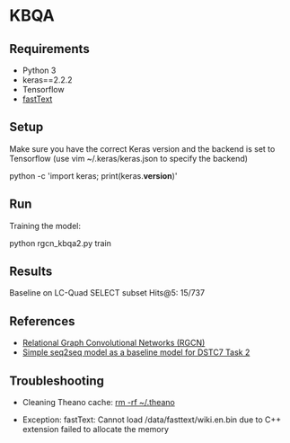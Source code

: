 # KBQA

## Requirements

* Python 3
* keras==2.2.2
* Tensorflow
* [fastText](https://github.com/facebookresearch/fastText/tree/master/python)


## Setup

Make sure you have the correct Keras version and the backend is set to Tensorflow (use vim ~/.keras/keras.json to specify the backend)

python -c 'import keras; print(keras.__version__)'


## Run

Training the model:

python rgcn_kbqa2.py train

## Results

Baseline on LC-Quad SELECT subset Hits@5: 15/737

## References

* [Relational Graph Convolutional Networks (RGCN)](https://github.com/tkipf/relational-gcn)
* [Simple seq2seq model as a baseline model for DSTC7 Task 2](https://github.com/DSTC-MSR-NLP/DSTC7-End-to-End-Conversation-Modeling/blob/master/baseline/baseline.py)


## Troubleshooting

* Cleaning Theano cache: [rm -rf ~/.theano](https://stackoverflow.com/questions/43312593/theano-importerror-cannot-import-name-inplace-increment)

* Exception: fastText: Cannot load /data/fasttext/wiki.en.bin due to C++ extension failed to allocate the memory
